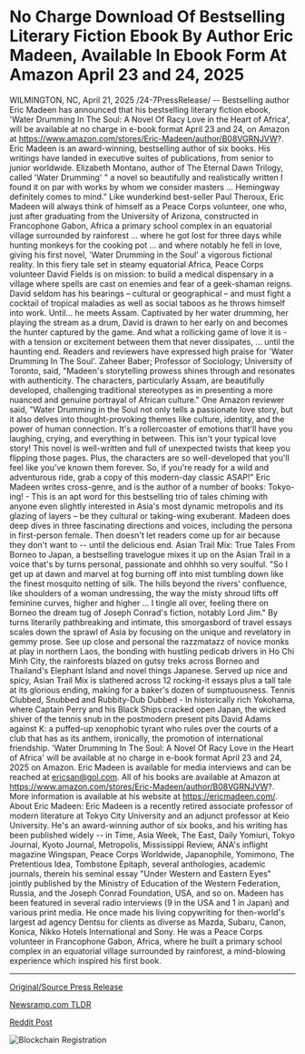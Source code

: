 # No Charge Download Of Bestselling Literary Fiction Ebook By Author Eric Madeen, Available In Ebook Form At Amazon April 23 and 24, 2025

WILMINGTON, NC, April 21, 2025 /24-7PressRelease/ -- Bestselling author Eric Madeen has announced that his bestselling literary fiction ebook, 'Water Drumming In The Soul: A Novel Of Racy Love in the Heart of Africa', will be available at no charge in e-book format April 23 and 24, on Amazon at https://www.amazon.com/stores/Eric-Madeen/author/B08VGRNJVW?.  Eric Madeen is an award-winning, bestselling author of six books. His writings have landed in executive suites of publications, from senior to junior worldwide.  Elizabeth Montano, author of The Eternal Dawn Trilogy, called 'Water Drumming' " a novel so beautifully and realistically written I found it on par with works by whom we consider masters … Hemingway definitely comes to mind."  Like wunderkind best-seller Paul Theroux, Eric Madeen will always think of himself as a Peace Corps volunteer, one who, just after graduating from the University of Arizona, constructed in Francophone Gabon, Africa a primary school complex in an equatorial village surrounded by rainforest … where he got lost for three days while hunting monkeys for the cooking pot … and where notably he fell in love, giving his first novel, 'Water Drumming in the Soul' a vigorous fictional reality.  In this fiery tale set in steamy equatorial Africa, Peace Corps volunteer David Fields is on mission: to build a medical dispensary in a village where spells are cast on enemies and fear of a geek-shaman reigns. David seldom has his bearings – cultural or geographical – and must fight a cocktail of tropical maladies as well as social taboos as he throws himself into work. Until... he meets Assam. Captivated by her water drumming, her playing the stream as a drum, David is drawn to her early on and becomes the hunter captured by the game. And what a rollicking game of love it is - with a tension or excitement between them that never dissipates, … until the haunting end.  Readers and reviewers have expressed high praise for 'Water Drumming In The Soul'. Zaheer Baber; Professor of Sociology; University of Toronto, said, "Madeen's storytelling prowess shines through and resonates with authenticity. The characters, particularly Assam, are beautifully developed, challenging traditional stereotypes as in presenting a more nuanced and genuine portrayal of African culture."  One Amazon reviewer said, "Water Drumming in the Soul not only tells a passionate love story, but it also delves into thought-provoking themes like culture, identity, and the power of human connection. It's a rollercoaster of emotions that'll have you laughing, crying, and everything in between. This isn't your typical love story! This novel is well-written and full of unexpected twists that keep you flipping those pages. Plus, the characters are so well-developed that you'll feel like you've known them forever. So, if you're ready for a wild and adventurous ride, grab a copy of this modern-day classic ASAP!"  Eric Madeen writes cross-genre, and is the author of a number of books:  Tokyo-ing! - This is an apt word for this bestselling trio of tales chiming with anyone even slightly interested in Asia's most dynamic metropolis and its glazing of layers – be they cultural or taking-wing exuberant. Madeen does deep dives in three fascinating directions and voices, including the persona in first-person female. Then doesn't let readers come up for air because they don't want to -- until the delicious end.  Asian Trail Mix: True Tales From Borneo to Japan, a bestselling travelogue mixes it up on the Asian Trail in a voice that's by turns personal, passionate and ohhhh so very soulful. "So I get up at dawn and marvel at fog burning off into mist tumbling down like the finest mosquito netting of silk. The hills beyond the rivers' confluence, like shoulders of a woman undressing, the way the misty shroud lifts off feminine curves, higher and higher ... I tingle all over, feeling there on Borneo the dream tug of Joseph Conrad's fiction, notably Lord Jim." By turns literarily pathbreaking and intimate, this smorgasbord of travel essays scales down the sprawl of Asia by focusing on the unique and revelatory in gemmy prose. See up close and personal the razzmatazz of novice monks at play in northern Laos, the bonding with hustling pedicab drivers in Ho Chi Minh City, the rainforests blazed on gutsy treks across Borneo and Thailand's Elephant Island and novel things Japanese. Served up nice and spicy, Asian Trail Mix is slathered across 12 rocking-it essays plus a tall tale at its glorious ending, making for a baker's dozen of sumptuousness.  Tennis Clubbed, Snubbed and Rubbity-Dub Dubbed - In historically rich Yokohama, where Captain Perry and his Black Ships cracked open Japan, the wicked shiver of the tennis snub in the postmodern present pits David Adams against K: a puffed-up xenophobic tyrant who rules over the courts of a club that has as its anthem, ironically, the promotion of international friendship.  'Water Drumming In The Soul: A Novel Of Racy Love in the Heart of Africa' will be available at no charge in e-book format April 23 and 24, 2025 on Amazon.  Eric Madeen is available for media interviews and can be reached at ericsan@gol.com. All of his books are available at Amazon at https://www.amazon.com/stores/Eric-Madeen/author/B08VGRNJVW?. More information is available at his website at https://ericmadeen.com/.  About Eric Madeen:  Eric Madeen is a recently retired associate professor of modern literature at Tokyo City University and an adjunct professor at Keio University. He's an award-winning author of six books, and his writing has been published widely -- in Time, Asia Week, The East, Daily Yomiuri, Tokyo Journal, Kyoto Journal, Metropolis, Mississippi Review, ANA's inflight magazine Wingspan, Peace Corps Worldwide, Japanophile, Yomimono, The Pretentious Idea, Tombstone Epitaph, several anthologies, academic journals, therein his seminal essay "Under Western and Eastern Eyes" jointly published by the Ministry of Education of the Western Federation, Russia, and the Joseph Conrad Foundation, USA, and so on.  Madeen has been featured in several radio interviews (9 in the USA and 1 in Japan) and various print media. He once made his living copywriting for then-world's largest ad agency Dentsu for clients as diverse as Mazda, Subaru, Canon, Konica, Nikko Hotels International and Sony.  He was a Peace Corps volunteer in Francophone Gabon, Africa, where he built a primary school complex in an equatorial village surrounded by rainforest, a mind-blowing experience which inspired his first book. 

---

[Original/Source Press Release](https://www.24-7pressrelease.com/press-release/522015/no-charge-download-of-bestselling-literary-fiction-ebook-by-author-eric-madeen-available-in-ebook-form-at-amazon-april-23-and-24-2025)
                    

[Newsramp.com TLDR](https://newsramp.com/curated-news/bestselling-author-eric-madeen-offers-acclaimed-novel-water-drumming-in-the-soul-for-free-on-amazon/443658b7619cea77245488f0caeb1ae8) 

 



[Reddit Post](https://www.reddit.com/r/BookNews/comments/1k7b2y3/bestselling_author_eric_madeen_offers_acclaimed/) 



![Blockchain Registration](https://cdn.newsramp.app/24-7PressRelease/qrcode/254/25/warp48m0.webp)